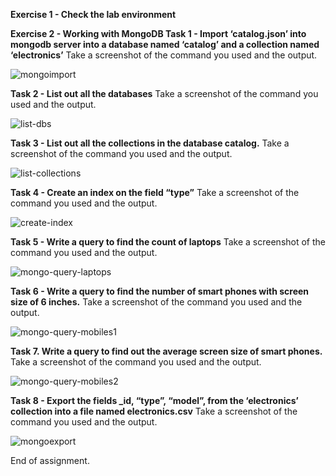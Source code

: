 **Exercise 1 - Check the lab environment**

**Exercise 2 - Working with MongoDB
Task 1 - Import ‘catalog.json’ into mongodb server into a database named ‘catalog’ and a collection named ‘electronics’**
Take a screenshot of the command you used and the output.

![mongoimport](https://user-images.githubusercontent.com/121275064/233768464-da42b458-d705-40a5-b20c-cb1750dac806.JPG)

**Task 2 - List out all the databases**
Take a screenshot of the command you used and the output.

![list-dbs](https://user-images.githubusercontent.com/121275064/233768468-1d8fe3b2-894d-4038-b410-0300fb067ba2.JPG)

**Task 3 - List out all the collections in the database catalog.**
Take a screenshot of the command you used and the output.

![list-collections](https://user-images.githubusercontent.com/121275064/233768473-53c69f9e-4438-474d-8ed0-3ee335dffd69.JPG)

**Task 4 - Create an index on the field “type”**
Take a screenshot of the command you used and the output.

![create-index](https://user-images.githubusercontent.com/121275064/233768477-d55f4445-4a0d-4b45-ab4e-b2799c637d06.JPG)

**Task 5 - Write a query to find the count of laptops**
Take a screenshot of the command you used and the output.

![mongo-query-laptops](https://user-images.githubusercontent.com/121275064/233768483-16c8ec81-0c6e-4d71-b149-d96243652b5d.JPG)

**Task 6 - Write a query to find the number of smart phones with screen size of 6 inches.**
Take a screenshot of the command you used and the output.

![mongo-query-mobiles1](https://user-images.githubusercontent.com/121275064/233768508-1dc89a66-f6a5-4050-b8e1-98d3da38c2dd.JPG)

**Task 7. Write a query to find out the average screen size of smart phones.**
Take a screenshot of the command you used and the output.

![mongo-query-mobiles2](https://user-images.githubusercontent.com/121275064/233768501-616a8934-d1d3-44bb-b32d-d8b14884cc35.JPG)

**Task 8 - Export the fields _id, “type”, “model”, from the ‘electronics’ collection into a file named electronics.csv**
Take a screenshot of the command you used and the output.

![mongoexport](https://user-images.githubusercontent.com/121275064/233768497-864097ad-9592-4525-af97-f388ff5c0634.JPG)

End of assignment.
